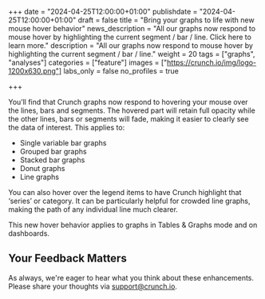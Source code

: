 +++
date = "2024-04-25T12:00:00+01:00"
publishdate = "2024-04-25T12:00:00+01:00"
draft = false
title = "Bring your graphs to life with new mouse hover behavior"
news_description = "All our graphs now respond to mouse hover by highlighting the current segment / bar / line. Click here to learn more."
description = "All our graphs now respond to mouse hover by highlighting the current segment / bar / line."
weight = 20
tags = ["graphs", "analyses"]
categories = ["feature"]
images = ["https://crunch.io/img/logo-1200x630.png"]
labs_only = false
no_profiles = true

+++

You’ll find that Crunch graphs now respond to hovering your mouse over the lines, bars and segments. The hovered part will retain full opacity while the other lines, bars or segments will fade, making it easier to clearly see the data of interest. This applies to:

- Single variable bar graphs
- Grouped bar graphs
- Stacked bar graphs
- Donut graphs
- Line graphs

You can also hover over the legend items to have Crunch highlight that ‘series’ or category. It can be particularly helpful for crowded line graphs, making the path of any individual line much clearer.

This new hover behavior applies to graphs in Tables & Graphs mode and on dashboards.

## Your Feedback Matters

As always, we're eager to hear what you think about these enhancements. Please share your thoughts via [support@crunch.io](mailto:support@crunch.io).
